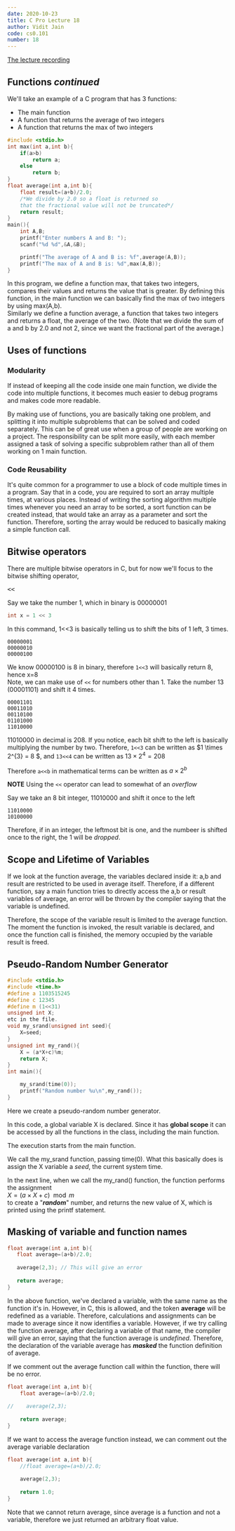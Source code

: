 ```yaml
---
date: 2020-10-23
title: C Pro Lecture 18
author: Vidit Jain
code: cs0.101
number: 18
---
```

[The lecture recording](https://youtu.be/zCiLQ9ePRtc)
## Functions _continued_
We'll take an example of a C program that has 3 functions:
* The main function 
* A function that returns the average of two integers
* A function that returns the max of two integers 

```c
#include <stdio.h>
int max(int a,int b){
    if(a>b)
        return a;
    else
        return b;
}
float average(int a,int b){
    float result=(a+b)/2.0; 
    /*We divide by 2.0 so a float is returned so 
    that the fractional value will not be truncated*/
    return result;
}
main(){
    int A,B;
    printf("Enter numbers A and B: ");
    scanf("%d %d",&A,&B);

    printf("The average of A and B is: %f",average(A,B));
    printf("The max of A and B is: %d",max(A,B));
}
```  
In this program, we define a function max, that takes two integers, compares their values and returns the value that is greater. By defining this function, in the main function we can basically find the max of two integers by using max(A,b).  
Similarly we define a function average, a function that takes two integers and returns a float, the average of the two. (Note that we divide the sum of a and b by 2.0 and not 2, since we want the fractional part of the average.)

## Uses of functions
### Modularity
If instead of keeping all the code inside one main function, we divide the code into multiple functions, it becomes much easier to debug programs and makes code more readable.

By making use of functions, you are basically taking one problem, and splitting it into multiple subproblems that can be solved and coded separately. This can be of great use when a group of people are working on a project. The responsibility can be split more easily, with each member assigned a task of solving a specific subproblem rather than all of them working on 1 main function.

### Code Reusability
It's quite common for a programmer to use a block of code multiple times in a program. Say that in a code, you are required to sort an array multiple times, at various places. Instead of writing the sorting algorithm multiple times whenever you need an array to be sorted, a sort function can be created instead, that would take an array as a parameter and sort the function. Therefore, sorting the array would be reduced to basically making a simple function call.

## Bitwise operators
There are multiple bitwise operators in C, but for now we'll focus to the bitwise shifting operator,  
<pre>
<<  
</pre>

Say we take the number 1, which in binary is 00000001
```c
int x = 1 << 3
```
In this command, 1<<3 is basically telling us to shift the bits of 1 left, 3 times.  
```
00000001
00000010
00000100
```
We know 00000100 is 8 in binary, therefore ```1<<3``` will basically return 8, hence x=8  
Note, we can make use of ```<<``` for numbers other than 1. Take the number 13 (00001101) and shift it 4 times.
```
00001101  
00011010  
00110100  
01101000  
11010000  
```
11010000 in decimal is 208. If you notice, each bit shift to the left is basically multiplying the number by two. Therefore, ```1<<3``` can be written as $1 \times 2^{3} = 8 $, and ```13<<4``` can be written as $13 \times 2^{4} = 208$

Therefore ```a<<b``` in mathematical terms can be written as $a \times 2^{b}$

**NOTE** Using the ```<<``` operator can lead to somewhat of an _overflow_  

Say we take an 8 bit integer, 11010000 and shift it once to the left

```
11010000
10100000
```

Therefore, if in an integer, the leftmost bit is one, and the numbeer is shifted once to the right, the 1 will be _dropped_.
## Scope and Lifetime of Variables
If we look at the function average, the variables declared inside it: a,b and result are restricted to be used in average itself. Therefore, if a different function, say a main function tries to directly access the a,b or result variables of average, an error will be thrown by the compiler saying that the variable is undefined.

Therefore, the scope of the variable result is limited to the average function. The moment the function is invoked, the result variable is declared, and once the function call is finished, the memory occupied by the variable result is freed.


## Pseudo-Random Number Generator

```c
#include <stdio.h>
#include <time.h>
#define a 1103515245
#define c 12345
#define m (1<<31)
unsigned int X; 
etc in the file.
void my_srand(unsigned int seed){
    X=seed;
}
unsigned int my_rand(){
    X = (a*X+c)%m;
    return X;
}
int main(){

    my_srand(time(0));
    printf("Random number %u\n",my_rand());
}

```
Here we create a pseudo-random number generator.

In this code, a global variable X is declared. Since it has **global scope** it can be accessed by all the functions in the class, including the main function.

The execution starts from the main function. 

We call the my_srand function, passing time(0). What this basically does is assign the X variable a _seed_, the current system time.

In the next line, when we call the my_rand() function, the function performs the assignment  
 $X = (a \times X + c)\mod m$  
to create a "**_random_**" number, and returns the new value of X, which is  printed using the printf statement.
 
## Masking of variable and function names

 ```c
float average(int a,int b){
    float average=(a+b)/2.0; 
    
    average(2,3); // This will give an error 
    
    return average;
}
```
In the above function, we've declared a variable, with the same name as the function it's in. However, in C, this is allowed, and the token **average** will be redefined as a variable. Therefore, calculations and assignments can be made to average since it now identifies a variable. However, if we try calling the function average, after declaring a variable of that name, the compiler will give an error, saying that the function average is _undefined_. Therefore, the declaration of the variable average has **_masked_** the function definition of average.

If we comment out the average function call within the function, there will be no error.
```c
float average(int a,int b){
    float average=(a+b)/2.0; 
    
//    average(2,3);
    
    return average;
}
```
If we want to access the average function instead, we can comment out the average variable declaration
```c
float average(int a,int b){
    //float average=(a+b)/2.0; 
    
    average(2,3);
    
    return 1.0;
}
```
Note that we cannot return average, since average is a function and not a variable, therefore we just returned an arbitrary float value.